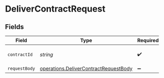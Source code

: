 # DeliverContractRequest


## Fields

| Field                                                                                          | Type                                                                                           | Required                                                                                       | Description                                                                                    |
| ---------------------------------------------------------------------------------------------- | ---------------------------------------------------------------------------------------------- | ---------------------------------------------------------------------------------------------- | ---------------------------------------------------------------------------------------------- |
| `contractId`                                                                                   | *string*                                                                                       | :heavy_check_mark:                                                                             | The ID of the contract.                                                                        |
| `requestBody`                                                                                  | [operations.DeliverContractRequestBody](../../models/operations/delivercontractrequestbody.md) | :heavy_minus_sign:                                                                             | N/A                                                                                            |